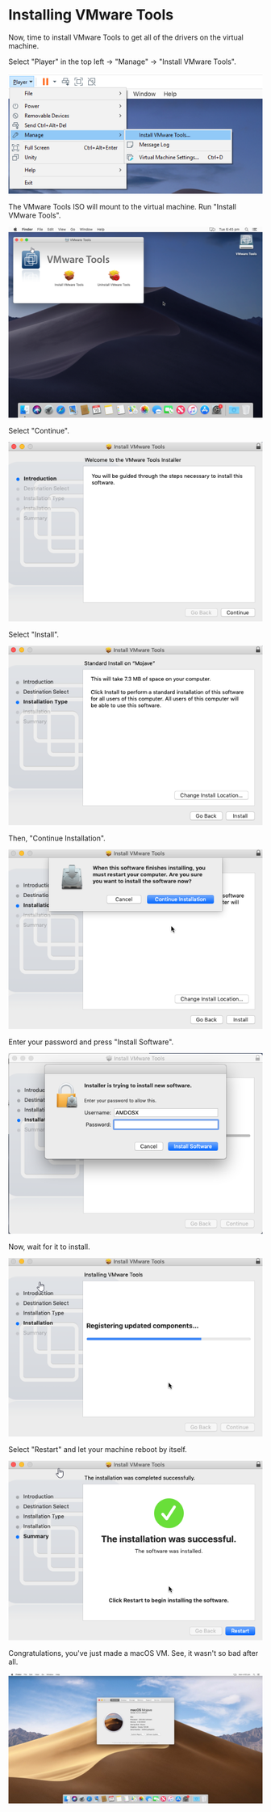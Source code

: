 # Installing VMware Tools

Now, time to install VMware Tools to get all of the drivers on the virtual machine.

Select "Player" in the top left -&gt; "Manage" -&gt; "Install VMware Tools".

![](.gitbook/assets/thing.png)

The VMware Tools ISO will mount to the virtual machine. Run "Install VMware Tools".

![](.gitbook/assets/vmplayer_8pqleobngp.png)

Select "Continue".

![](.gitbook/assets/vmplayer_busy58fd0a.png)

Select "Install".

![](.gitbook/assets/vmplayer_flfidw6ggd.png)

Then, "Continue Installation".

![](.gitbook/assets/vmplayer_sghaxqxujh.png)

Enter your password and press "Install Software".

![](.gitbook/assets/vmplayer_kljsfm65p3.png)

Now, wait for it to install.

![](.gitbook/assets/vmplayer_i2tujwnwao.png)

Select "Restart" and let your machine reboot by itself.

![](.gitbook/assets/vmplayer_jdylpv7ekm.png)

Congratulations, you've just made a macOS VM. See, it wasn't so bad after all. 

![](.gitbook/assets/vmplayer_djfnaumgcr.jpg)



